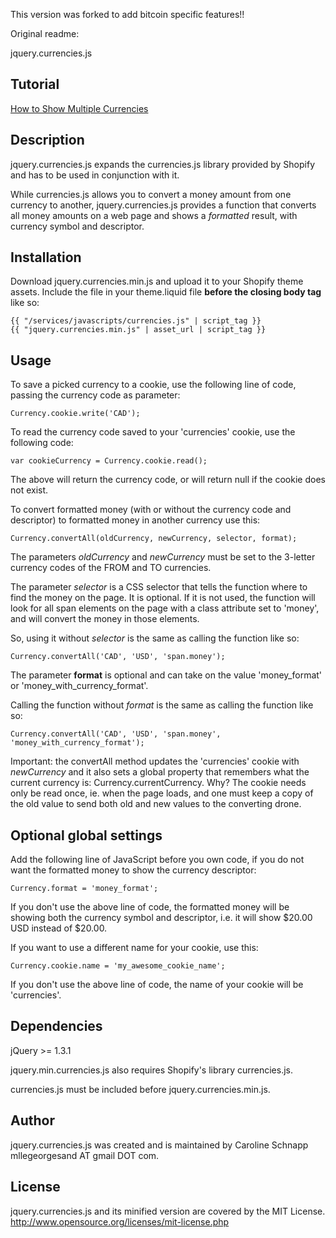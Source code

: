 This version was forked to add bitcoin specific features!!

Original readme: 

jquery.currencies.js


## Tutorial

[How to Show Multiple Currencies](http://wiki.shopify.com/How_to_Show_Multiple_Currencies)

## Description

jquery.currencies.js expands the currencies.js library provided by Shopify and has to be used in conjunction with it. 

While currencies.js allows you to convert a money amount from one currency to another, jquery.currencies.js provides a function that converts all money amounts on a web page and shows a _formatted_ result, with currency symbol and descriptor.

## Installation

Download jquery.currencies.min.js and upload it to your Shopify theme assets.
Include the file in your theme.liquid file __before the closing body tag__ like so:

    {{ "/services/javascripts/currencies.js" | script_tag }}
    {{ "jquery.currencies.min.js" | asset_url | script_tag }}

## Usage

To save a picked currency to a cookie, use the following line of code, passing the currency code as parameter:

    Currency.cookie.write('CAD');

To read the currency code saved to your 'currencies' cookie, use the following code:
 
    var cookieCurrency = Currency.cookie.read();
 
The above will return the currency code, or will return null if the cookie does not exist.

To convert formatted money (with or without the currency code and descriptor) to formatted money in another currency use this:

    Currency.convertAll(oldCurrency, newCurrency, selector, format);

The parameters _oldCurrency_ and _newCurrency_ must be set to the 3-letter currency codes of the FROM and TO currencies.
 
The parameter _selector_ is a CSS selector that tells the function where to find the money on the page. It is optional. If it is not used, the function will look for all span elements on the page with a class attribute set to 'money', and will convert the money in those elements.

So, using it without _selector_ is the same as calling the function like so:

    Currency.convertAll('CAD', 'USD', 'span.money');
    
The parameter __format__ is optional and can take on the value 'money_format' or 'money_with_currency_format'.

Calling the function without _format_ is the same as calling the function like so:

    Currency.convertAll('CAD', 'USD', 'span.money', 'money_with_currency_format');
    
Important: the convertAll method updates the 'currencies' cookie with _newCurrency_ and it also sets a global property that remembers what the current currency is: Currency.currentCurrency. Why? The cookie needs only be read once, ie. when the page loads, and one must keep a copy of the old value to send both old and new values to the converting drone.

## Optional global settings

Add the following line of JavaScript before you own code, if you do not want the formatted money to show the currency descriptor:

    Currency.format = 'money_format';
 
If you don't use the above line of code, the formatted money will be showing both the currency symbol and descriptor, i.e. it will show $20.00 USD instead of $20.00.

If you want to use a different name for your cookie, use this:

    Currency.cookie.name = 'my_awesome_cookie_name';
 
If you don't use the above line of code, the name of your cookie will be 'currencies'.

## Dependencies

jQuery >= 1.3.1

jquery.min.currencies.js also requires Shopify's library currencies.js.

currencies.js must be included before jquery.currencies.min.js.

## Author

jquery.currencies.js was created and is maintained by Caroline Schnapp mllegeorgesand AT gmail DOT com.
  
## License

jquery.currencies.js and its minified version are covered by the MIT License.
http://www.opensource.org/licenses/mit-license.php

